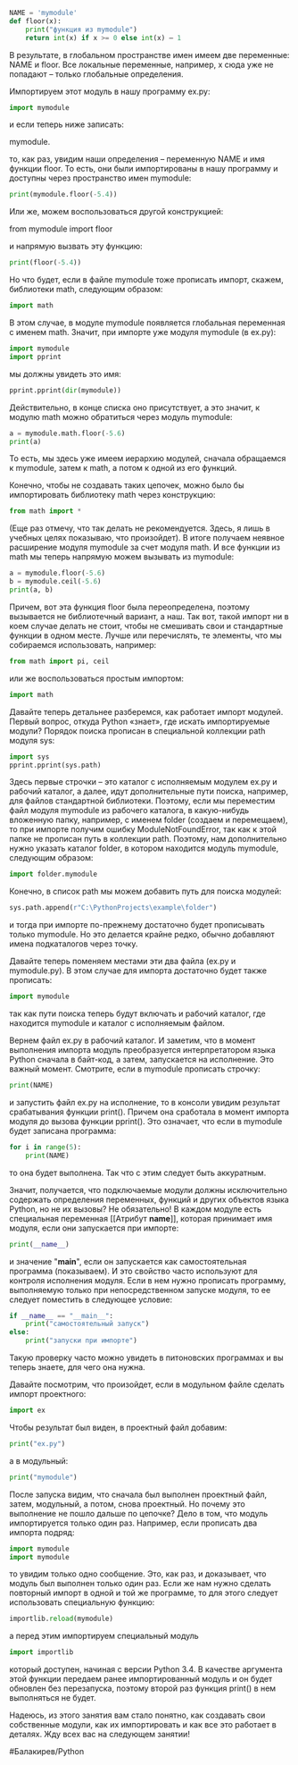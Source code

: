 ```py
NAME = 'mymodule'
def floor(x):
    print("функция из mymodule")
    return int(x) if x >= 0 else int(x) – 1
```

В результате, в глобальном пространстве имен имеем две переменные: NAME и floor. Все локальные переменные, например, x сюда уже не попадают – только глобальные определения.

Импортируем этот модуль в нашу программу ex.py:
```py
import mymodule
```

и если теперь ниже записать:

mymodule.

то, как раз, увидим наши определения – переменную NAME и имя функции floor. То есть, они были импортированы в нашу программу и доступны через пространство имен mymodule:
```py
print(mymodule.floor(-5.4))
```
Или же, можем воспользоваться другой конструкцией:

from mymodule import floor

и напрямую вызвать эту функцию:

```py
print(floor(-5.4))
```
Но что будет, если в файле mymodule тоже прописать импорт, скажем, библиотеки math, следующим образом:

```py
import math
```
В этом случае, в модуле mymodule появляется глобальная переменная с именем math. Значит, при импорте уже модуля mymodule (в ex.py):

```py
import mymodule
import pprint
```

мы должны увидеть это имя:

```py
pprint.pprint(dir(mymodule))
```
Действительно, в конце списка оно присутствует, а это значит, к модулю math можно обратиться через модуль mymodule:

```py
a = mymodule.math.floor(-5.6)
print(a)
```

То есть, мы здесь уже имеем иерархию модулей, сначала обращаемся к mymodule, затем к math, а потом к одной из его функций.

Конечно, чтобы не создавать таких цепочек, можно было бы импортировать библиотеку math через конструкцию:
```py
from math import *
```

(Еще раз отмечу, что так делать не рекомендуется. Здесь, я лишь в учебных целях показываю, что произойдет). В итоге получаем неявное расширение модуля mymodule за счет модуля math. И все функции из math мы теперь напрямую можем вызывать из mymodule:

```py
a = mymodule.floor(-5.6)
b = mymodule.ceil(-5.6)
print(a, b)
```

Причем, вот эта функция floor была переопределена, поэтому вызывается не библиотечный вариант, а наш. Так вот, такой импорт ни в коем случае делать не стоит, чтобы не смешивать свои и стандартные функции в одном месте. Лучше или перечислять, те элементы, что мы собираемся использовать, например:

```py
from math import pi, ceil
```

или же воспользоваться простым импортом:
```py
import math
```

Давайте теперь детальнее разберемся, как работает импорт модулей. Первый вопрос, откуда Python «знает», где искать импортируемые модули? Порядок поиска прописан в специальной коллекции path модуля sys:

```py
import sys
pprint.pprint(sys.path)
```

Здесь первые строчки – это каталог с исполняемым модулем ex.py и рабочий каталог, а далее, идут дополнительные пути поиска, например, для файлов стандартной библиотеки. Поэтому, если мы переместим файл модуля mymodule из рабочего каталога, в какую-нибудь вложенную папку, например, с именем folder (создаем и перемещаем), то при импорте получим ошибку ModuleNotFoundError, так как к этой папке не прописан путь в коллекции path. Поэтому, нам дополнительно нужно указать каталог folder, в котором находится модуль mymodule, следующим образом:

```py
import folder.mymodule
```

Конечно, в список path мы можем добавить путь для поиска модулей:

```py
sys.path.append(r"C:\PythonProjects\example\folder")
```

и тогда при импорте по-прежнему достаточно будет прописывать только mymodule. Но это делается крайне редко, обычно добавляют имена подкаталогов через точку.

Давайте теперь поменяем местами эти два файла (ex.py и mymodule.py). В этом случае для импорта достаточно будет также прописать:
```py
import mymodule
```
так как пути поиска теперь будут включать и рабочий каталог, где находится mymodule и каталог с исполняемым файлом.

Вернем файл ex.py в рабочий каталог. И заметим, что в момент выполнения импорта модуль преобразуется интерпретатором языка Python сначала в байт-код, а затем, запускается на исполнение. Это важный момент. Смотрите, если в mymodule прописать строчку:
```py
print(NAME)
```

и запустить файл ex.py на исполнение, то в консоли увидим результат срабатывания функции print(). Причем она сработала в момент импорта модуля до вызова функции pprint(). Это означает, что если в mymodule будет записана программа:

```py
for i in range(5):
    print(NAME)
```
то она будет выполнена. Так что с этим следует быть аккуратным.

Значит, получается, что подключаемые модули должны исключительно содержать определения переменных, функций и других объектов языка Python, но не их вызовы? Не обязательно! В каждом модуле есть специальная переменная [[Атрибут __name__]], которая принимает имя модуля, если они запускается при импорте:

```py
print(__name__)
```
и значение "__main__", если он запускается как самостоятельная программа (показываем). И это свойство часто используют для контроля исполнения модуля. Если в нем нужно прописать программу, выполняемую только при непосредственном запуске модуля, то ее следует поместить в следующее условие:

```py
if __name__ == "__main__":
    print("самостоятельный запуск")
else:
    print("запуски при импорте")
```
Такую проверку часто можно увидеть в питоновских программах и вы теперь знаете, для чего она нужна.

Давайте посмотрим, что произойдет, если в модульном файле сделать импорт проектного:

```py
import ex
```

Чтобы результат был виден, в проектный файл добавим:

```py
print("ex.py")
```
а в модульный:

```py
print("mymodule")
```

После запуска видим, что сначала был выполнен проектный файл, затем, модульный, а потом, снова проектный. Но почему это выполнение не пошло дальше по цепочке? Дело в том, что модуль импортируется только один раз. Например, если прописать два импорта подряд:

```py
import mymodule
import mymodule
```

то увидим только одно сообщение. Это, как раз, и доказывает, что модуль был выполнен только один раз. Если же нам нужно сделать повторный импорт в одной и той же программе, то для этого следует использовать специальную функцию:

```py
importlib.reload(mymodule)
```

а перед этим импортируем специальный модуль

```py
import importlib
```

который доступен, начиная с версии Python 3.4. В качестве аргумента этой функции передаем ранее импортированный модуль и он будет обновлен без перезапуска, поэтому второй раз функция print() в нем выполняться не будет.

Надеюсь, из этого занятия вам стало понятно, как создавать свои собственные модули, как их импортировать и как все это работает в деталях. Жду всех вас на следующем занятии!

#Балакирев/Python